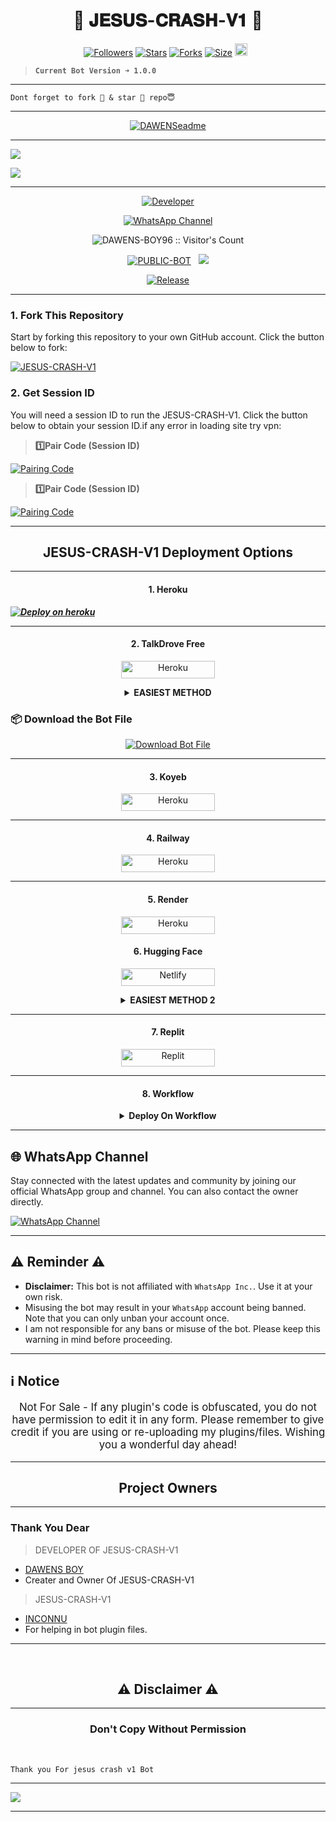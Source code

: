 <p align="center">
  <h1 align="center">💫 𝐉𝐄𝐒𝐔𝐒-𝐂𝐑𝐀𝐒𝐇-𝐕𝟏 💫</h1>
</p>

  <p align="center">
<a href="https://github.com/DAWENS-BOY96/followers"><img title="Followers" src="https://img.shields.io/github/followers/DAWENS-BOY96?color=blue&style=flat-square"></a>
<a href="https://github.com/DAWENS-BOY96/JESUS-CRASH-V1/stargazers/"><img title="Stars" src="https://img.shields.io/github/stars/DAWENS-BOY96/JESUS-CRASH-V1?color=blue&style=flat-square"></a>
<a href="https://github.com/DAWENS-BOY96/JESUS-CRASH-V1/network/members"><img title="Forks" src="https://img.shields.io/github/forks/DAWENS-BOY96/JESUS-CRASH-V1?color=blue&style=flat-square"></a>
<a href="https://github.com/DAWENS-BOY96/JESUS-CRASH-V1/"><img title="Size" src="https://img.shields.io/github/repo-size/DAWENS-BOY96/JESUS-CRASH-V1?style=flat-square&color=green"></a>
<a href="https://github.com/DAWENS-BOY96/JESUS-CRASH-V1/graphs/commit-activity"><img height="20" src="https://img.shields.io/badge/Maintained%3F-yes-green.svg"></a>&nbsp;&nbsp;
</p>
<p align='center'>
</p>

> **`Current Bot Version ➜ 1.0.0`**
---

```
Dont forget to fork 🍴 & star 🌟 repo😇
```
---

<p align="center">
  <a href="https://github.com/DAWENS-BOY96">
    <img src="http://readme-typing-svg.herokuapp.com?color=blue&center=true&vCenter=true&multiline=false&lines=jesus-crash-v1+MultiDevice;Developed+by+DAWENS-BOY;Give+star+and+fork+this+Repo+bro+🌟" alt="DAWENSeadme">
  </a>
</p>

--- 

<a><img src='https://files.catbox.moe/fuoqii.png'/></a>

<a><img src='https://i.imgur.com/LyHic3i.gif'/></a>

***

<p align="center">
  <a href="https://github.com/DAWENS-BOY96"><img title="Developer" src="https://img.shields.io/badge/Author-DAWENS%20BOY0-397604.svg?style=for-the-badge&logo=github" /></a>
</p>

<div align="center">
  
[![WhatsApp Channel](https://img.shields.io/badge/Join-WhatsApp%20Channel-FF00F8?style=for-the-badge&logo=whatsapp)](https://whatsapp.com/channel/0029Vb4a985InlqSS0l3ro3c#N7Mti4kjHnOwhF8PLajt4KvJt_dNPPAeNjgLaszm3po)
</div>

 <p align="center"><img src="https://profile-counter.glitch.me/{JESUS-CRASH-V1}/count.svg" alt="DAWENS-BOY96 :: Visitor's Count" old_src="https://profile-counter.glitch.me/{DAWENS-BOY96}/count.svg" /></p>


<p align="center">
<a href="https://github.com/DAWENS-BOY96/JESUS-CRASH-V1"><img title="PUBLIC-BOT" src="https://img.shields.io/static/v1?label=Language&message=English&style=flat-square&color=darkpink"></a> &nbsp;
  <img src="https://komarev.com/ghpvc/?username=jesus-crash-v1&label=VIEWS&style=flat-square&color=blue" />
</p>
</p> 

<p align="center">
  <a href="https://github.com/DAWENS-BOY96/JESUS-CRASH-V1"><img title="Release" src="https://img.shields.io/badge/Release-beta%20v2.0-darkcyan.svg?style=for-the-badge&logo=appveyor" /></a>
</p>


***

### 1. Fork This Repository

Start by forking this repository to your own GitHub account. Click the button below to fork:

  <a href="https://github.com/DAWENS-BOY96/JESUS-CRASH-V1/fork"><img title="JESUS-CRASH-V1" src="https://img.shields.io/badge/FORK-JESUS-CRASH-V1h?color=blue&style=for-the-badge&logo=stackshare"></a>
  
### 2. Get Session ID 

You will need a session ID to run the JESUS-CRASH-V1. Click the button below to obtain your session ID.if any error in loading site try vpn:

> **1️⃣Pair Code (Session ID)**

<a href='https://jesus-crash-v1-session-id.onrender.com' target="_blank">
  <img alt='Pairing Code' src='https://img.shields.io/badge/Get%20Pairing%20Code-orange?style=for-the-badge&logo=opencv&logoColor=black'/>
</a>
<br> 

> **1️⃣Pair Code (Session ID)**

<a href='https://jesus-crash-v1-session-id2.onrender.com' target="_blank">
  <img alt='Pairing Code' src='https://img.shields.io/badge/Get%20Pairing%20Code-orange?style=for-the-badge&logo=opencv&logoColor=black'/>
</a>
<br> 

---

<h2 align="center">JESUS-CRASH-V1 Deployment Options</h2>

---

<h4 align="center">1. Heroku</h4>
<p style="text-align: center; font-size: 1.2em;">


***[![Deploy on heroku](https://www.herokucdn.com/deploy/button.svg)](https://jesus-DAWENS-BOY96.vercel.app)***

----------

<h4 align="center">2. TalkDrove Free</h4>
<p style="text-align: center; font-size: 1.2em;">
  
<p align="center">
<a href='https://talkdrove.com/share-bot/66' target="_blank"><img alt='Heroku' src='https://img.shields.io/badge/-TalkDrove ‎Deploy-6971FF?style=for-the-badge&logo=Github&logoColor=white'/< width=150 height=28/p></a>
  
<details>
  
<b><strong><summary align="center" style="color: Yello;">EASIEST METHOD</summary></strong></b>
<p style="text-align: center; font-size: 1.2em;">
 

<h3 align="center"> HOW TO DEPLOY ON TALKDROVE</h3>
<h6 align-"center">
Create Account Here:

https://host.talkdrove.com/

Then Login
Claim 10 coins in wallet section
Locate where to deploy your bot
You will see a dashboard of bots listed 


Click next , next
Until you see JESUS-CRASH-V1
Then click on it

You will be asked to fill in some stuffs like your session Id , and other stuffs on how you want your bot to be ( bot settings ) , it's not hard I added examples


Get session I'd here:

[https://jesus-crash-v1-session-id.onrender.com]

After you're done filling it
Click deploy button 

If you can't see any deploy button , switch the website to dark mode 

It will show

That's all bot connected

`DAWENS TECH`</h6>
</details>


### 📦 Download the Bot File

<p align="center">
  <a href="https://github.com/DAWENS-BOY96/JESUS-CRASH-V1/archive/refs/heads/main.zip">
    <img src="https://img.shields.io/badge/Download%20Bot-file-FF009D?style=for-the-badge&logo=github&logoColor=white" alt="Download Bot File" />
  </a>
</p>


--------------


<h4 align="center">3. Koyeb</h4>
<p style="text-align: center; font-size: 1.2em;">


<p align="center">
<a href='https://app.koyeb.com/services/deploy?type=git&repository=DAWENS-BOY96/JESUS-CRASH-V1&ports=3000&env[PREFIX]=.&env[SESSION_ID]=&env[ALWAYS_ONLINE]=false&env[MODE]=public&env[AUTO_STATUS_MSG]=Seen%20status%20by%20jesus-crash-v1&env[AUTO_STATUS_REPLY]=false&env[AUTO_STATUS_SEEN]=true&env[AUTO_TYPING]=false&env[ANTI_LINK]=true&env[AUTO_REACT]=false&env[READ_MESSAGE]=false' target="_blank"><img alt='Heroku' src='https://img.shields.io/badge/-koyeb ‎ deploy-FF009D?style=for-the-badge&logo=koyeb&logoColor=white'/< width=150 height=28/p></a>

-----
<h4 align="center">4. Railway</h4>
<p style="text-align: center; font-size: 1.2em;">

<p align="center">
<a href='https://railway.app/new' target="_blank"><img alt='Heroku' src='https://img.shields.io/badge/-railway deploy-FF8700?style=for-the-badge&logo=railway&logoColor=white'/< width=150 height=28/p></a>

-----

<h4 align="center">5. Render</h4>
<p style="text-align: center; font-size: 1.2em;">
  
<p align="center">
<a href='https://dashboard.render.com/web/new' target="_blank"><img alt='Heroku' src='https://img.shields.io/badge/-Render deploy-black?style=for-the-badge&logo=render&logoColot=white'/< width=150 height=28/p></a>


<h4 align="center">6. Hugging Face</h4>
<p style="text-align: center; font-size: 1.2em;">
  
<p align="center">
  <a href="https://app.netlify.com/" target="_blank">
    <img alt="Netlify" src="https://img.shields.io/badge/-Netlify%20Deploy-CC00FF?style=for-the-badge&logo=netlify&logoColor=white" width="150" height="28"/>
  </a>
</p>

<details>
  
<b><strong><summary align="center" style="color: Yello;">EASIEST METHOD 2</summary></strong></b>
<p style="text-align: center; font-size: 1.2em;">
 

<h3 align="center"> HOW TO DEPLOY ON HUGGING FACE</h3>
<h6 align-"center">
*💫 Deploy JESUS-CRASH-V1 On Hugging Face For Free !*

`Specs :`
- v2 CPU
- 16GB RAM

> `Steps to deploy`

`Step 1`
1. Go to hugginface.co/join and create an account and verify your email too.

`Step 2`
1. Go to https://huggingface.co/spaces/DAWENS-BOY96/JESUS-CRASH-V1

2. Tap on *three dots* _(as shown in image)_

3. Tap on *duplicate space* _(as shown in image)_

`Step 3`
1. Fill your details, e.g., Session ID, Bot Name, owner number etc...

2. Tap on *duplicate space shown below*

```After that wait 10 seconds & your have deployed it successfuly  for free 24/7```

> CREDITS DAWENS🎐

*POWERED By DAWENS & INCONNU BOY*</h6>

</details>

--------------


<h4 align="center">7. Replit</h4>
<p style="text-align: center; font-size: 1.2em;">

<p align="center">
<a href='https://replit.com/~' target="_blank"><img alt='Replit' src='https://img.shields.io/badge/-Replit Deploy-1976D2?style=for-the-badge&logo=replit&logoColor=white'/< width=150 height=28/p></a> </a>

 --------
 <h4 align="center">8. Workflow</h4>
<p style="text-align: center; font-size: 1.2em;">


<details>

<b><strong><summary align="center" style="color: Yello;">Deploy On Workflow</summary></strong></b>
<p style="text-align: center; font-size: 1.2em;">
 
<h8>Copy the workflow codes and then frok the repo edit config add session id then save and now click on repo action tag then click on start new workflow then paste workflow codes name them deploy and save the file</h8>
<h3 align-"center"> Important</h3>
<h6 align-"center">Attention! We do not take responsibility if your github account is suspended through this Deploy method, I advise you not to use this workflow deploy method in the latest github accounts, github accounts created a year or more ago have not received the risk of suspension so far, this works It will only be done for 6 hours, you need to update the code to reactivate it.</h6>

```
name: Node.js CI

on:
  push:
    branches:
      - main
  pull_request:
    branches:
      - main

jobs:
  build:

    runs-on: ubuntu-latest

    strategy:
      matrix:
        node-version: [20.x]

    steps:
    - name: Checkout repository
      uses: actions/checkout@v3

    - name: Set up Node.js
      uses: actions/setup-node@v3
      with:
        node-version: ${{ matrix.node-version }}

    - name: Install dependencies
      run: npm install

    - name: Start application
      run: npm start
```
</details> 

***




## 🌐 WhatsApp Channel 

Stay connected with the latest updates and community by joining our official WhatsApp group and channel. You can also contact the owner directly.

[![WhatsApp Channel](https://img.shields.io/badge/Join-WhatsApp%20Channel-25D366?style=for-the-badge&logo=whatsapp)](https://whatsapp.com/channel/0029VbCHd5V1dAw132PB7M1B)

***

<h2 align="left">⚠️ Reminder ⚠️</h2>
<p style="text-align: center; font-size: 1.2em;">

- **Disclaimer:** This bot is not affiliated with `WhatsApp Inc.`. Use it at your own risk.
- Misusing the bot may result in your `WhatsApp` account being banned. Note that you can only unban your account once.
- I am not responsible for any bans or misuse of the bot. Please keep this warning in mind before proceeding.

---

<h2 align="left">ℹ️ Notice</h2>
<p style="text-align: center; font-size: 1.2em;">
  Not For Sale - If any plugin's code is obfuscated, you do not have permission to edit it in any form. Please remember to give credit if you are using or re-uploading my plugins/files. Wishing you a wonderful day ahead!</p>
  
---

<h2 align="center"> Project Owners </h2>

---

### Thank You Dear

> DEVELOPER OF JESUS-CRASH-V1
- [DAWENS BOY ](https://github.com/DAWENS-BOY96)
- Creater and Owner Of JESUS-CRASH-V1

> JESUS-CRASH-V1
- [INCONNU](https://github.com/INCONNU-BOY)
- For helping in bot plugin files.
---

 <br>
<h2 align="center"> ⚠️ Disclaimer ⚠️
 </h2>
 
 ---

<h3 align="center"> Don't Copy Without Permission 
</h3>

<br>

```
Thank you For jesus crash v1 Bot
```
-----
<a><img src='https://i.imgur.com/LyHic3i.gif'/></a>

------
